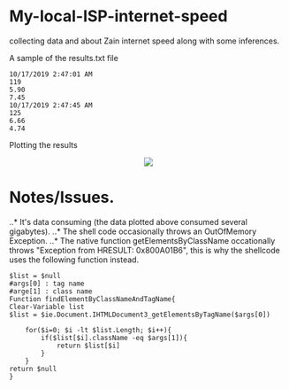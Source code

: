 # My-local-ISP-internet-speed
collecting data and about Zain internet speed along with some inferences.

A sample of the results.txt file
```
10/17/2019 2:47:01 AM
119
5.90
7.45
10/17/2019 2:47:45 AM
125
6.66
4.74
```
Plotting the results


<p align="center">
<img src= https://i.imgur.com/4W5WtJH.png><br>
</p>

# Notes/Issues.
..* It's data consuming (the data plotted above consumed several gigabytes).
..* The shell code occasionally throws an OutOfMemory Exception.
..* The native function getElementsByClassName occationally throws "Exception from HRESULT: 0x800A01B6", this is why the shellcode uses the following function instead.
```
$list = $null
#args[0] : tag name
#arge[1] : class name
Function findElementByClassNameAndTagName{
Clear-Variable list
$list = $ie.Document.IHTMLDocument3_getElementsByTagName($args[0])

	for($i=0; $i -lt $list.Length; $i++){
		if($list[$i].className -eq $args[1]){
			return $list[$i]
		}
	}
return $null
}
```

